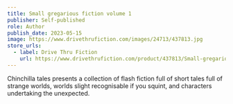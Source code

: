 ```yaml
---
title: Small gregarious fiction volume 1
publisher: Self-published
role: Author
publish_date: 2023-05-15
image: https://www.drivethrufiction.com/images/24713/437813.jpg
store_urls:
  - label: Drive Thru Fiction
    url: https://www.drivethrufiction.com/product/437813/Small-gregarious-fiction-volume-1
---
```


Chinchilla tales presents a collection of flash fiction full of short tales full of strange worlds, worlds slight recognisable if you squint, and characters undertaking the unexpected.